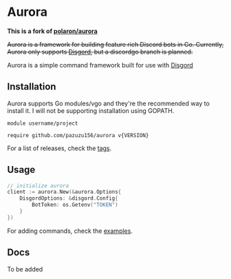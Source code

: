 # Aurora

**This is a fork of [polaron/aurora](https://github.com/polaron/aurora)**

~~Aurora is a framework for building feature rich Discord bots in Go. Currently, Aurora only supports [Disgord](https://github.com/andersfylling/disgord), but a discordgo branch is planned.~~

Aurora is a simple command framework built for use with [Disgord](https://github.com/andersfylling/disgord)

## Installation

Aurora supports Go modules/vgo and they're the recommended way to install it. I will not be supporting installation using GOPATH.
```
module username/project

require github.com/pazuzu156/aurora v{VERSION}
```
For a list of releases, check the [tags](https://github.com/pazuzu156/aurora/releases).

## Usage

```go
// initialize aurora
client := aurora.New(&aurora.Options{
	DisgordOptions: &disgord.Config{
		BotToken: os.Getenv("TOKEN")
	}
})
```

For adding commands, check the [examples](https://github.com/pazuzu156/aurora/tree/master/examples).

## Docs

To be added
